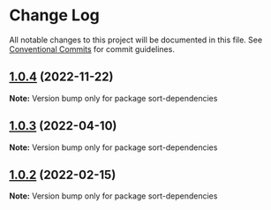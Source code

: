 # Change Log

All notable changes to this project will be documented in this file.
See [Conventional Commits](https://conventionalcommits.org) for commit guidelines.

## [1.0.4](https://github.com/TheLudd/yafu-mono/compare/sort-dependencies@1.0.3...sort-dependencies@1.0.4) (2022-11-22)

**Note:** Version bump only for package sort-dependencies





## [1.0.3](https://github.com/TheLudd/yafu-mono/compare/sort-dependencies@1.0.2...sort-dependencies@1.0.3) (2022-04-10)

**Note:** Version bump only for package sort-dependencies





## [1.0.2](https://github.com/TheLudd/yafu-mono/compare/sort-dependencies@1.0.1...sort-dependencies@1.0.2) (2022-02-15)

**Note:** Version bump only for package sort-dependencies
